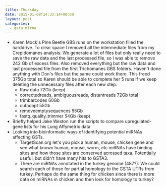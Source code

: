 ```yaml
---
title: Thursday
date: 2015-01-08T14:33:14+00:00
layout: post
categories:
  - gsta mirna
---
```

  * Karen Mock's Pine Beetle GBS runs on the workstation filled the harddrive. To clear space I removed all the intermediate files from my Crepidomanes analysis. We generate a lot of files but only really need to save the raw data and the last processed file, so I was able to remove 242 Gb of excess files. Also removed everything but the raw data and last processed file from the first Trichomanes GBS folders. Haven't done anything with Don's files but the same could work there. This freed 375Gb total so Karen should be able to complete her 5 runs if we keep deleting the unnecessary files after each new step.
    * Raw data 72Gb (keep)
    * correctedreads, ambiguousreads, distantreads 72Gb total
    * trimbarcodes 60Gb
    * cutadapt 55Gb
    * removeemptysequences 55Gb
    * fastq\_quality\_trimmer 54Gb (keep)
  * Briefly helped Jake Weston run the scripts to compare upregulated-gene lists for his Lung Affymetrix data
  * Looking into bioinformatic ways of identifying potential miRNAs affecting GSTs.
    * TargetScan.org let's you pick a human, mouse, chicken gene and see what known human, mouse, worm, etc miRNAs have binding sites and how those sites are conserved acrossed taxa. Potentially useful, but didn't have many hits to GSTA3.
    * There are miRNAs annotated in the turkey genome (487?). We could search each of those for partial homology to the GSTA UTRs from turkey. Perhaps do the same thing for chicken since there is more data on miRNAs in chicken and then look for homology to turkey?
